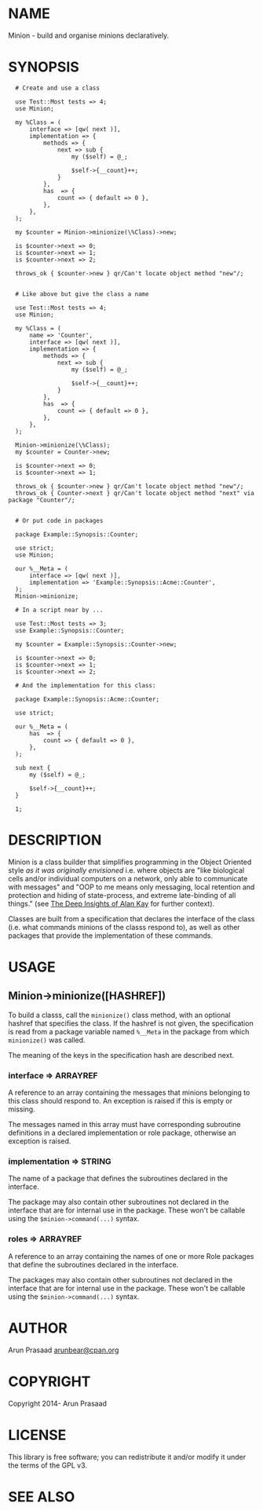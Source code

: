 # NAME

Minion - build and organise minions declaratively.

# SYNOPSIS

      # Create and use a class
      
      use Test::Most tests => 4;
      use Minion;
      
      my %Class = (
          interface => [qw( next )],
          implementation => {
              methods => {
                  next => sub {
                      my ($self) = @_;
      
                      $self->{__count}++;
                  }
              },
              has  => {
                  count => { default => 0 },
              }, 
          },
      );
      
      my $counter = Minion->minionize(\%Class)->new;
      
      is $counter->next => 0;
      is $counter->next => 1;
      is $counter->next => 2;
      
      throws_ok { $counter->new } qr/Can't locate object method "new"/;
      
      
      # Like above but give the class a name
    
      use Test::Most tests => 4;
      use Minion;
      
      my %Class = (
          name => 'Counter',
          interface => [qw( next )],
          implementation => {
              methods => {
                  next => sub {
                      my ($self) = @_;
      
                      $self->{__count}++;
                  }
              },
              has  => {
                  count => { default => 0 },
              }, 
          },
      );
      
      Minion->minionize(\%Class);
      my $counter = Counter->new;
      
      is $counter->next => 0;
      is $counter->next => 1;
      
      throws_ok { $counter->new } qr/Can't locate object method "new"/;
      throws_ok { Counter->next } qr/Can't locate object method "next" via package "Counter"/;
      
      
      # Or put code in packages
      
      package Example::Synopsis::Counter;
      
      use strict;
      use Minion;
      
      our %__Meta = (
          interface => [qw( next )],
          implementation => 'Example::Synopsis::Acme::Counter',
      );
      Minion->minionize;  
      
      # In a script near by ...
      
      use Test::Most tests => 3;
      use Example::Synopsis::Counter;
      
      my $counter = Example::Synopsis::Counter->new;
      
      is $counter->next => 0;
      is $counter->next => 1;
      is $counter->next => 2;
      
      # And the implementation for this class:
      
      package Example::Synopsis::Acme::Counter;
      
      use strict;
      
      our %__Meta = (
          has  => {
              count => { default => 0 },
          }, 
      );
      
      sub next {
          my ($self) = @_;
      
          $self->{__count}++;
      }
      
      1;    
      

# DESCRIPTION

Minion is a class builder that simplifies programming in the Object Oriented style _as it was originally envisioned_
i.e. where objects are "like biological cells and/or individual computers on a network, only able to communicate with messages"
and "OOP to me means only messaging, local retention and protection and hiding of state-process, and extreme late-binding of all things."
(see [The Deep Insights of Alan Kay](http://mythz.servicestack.net/blog/2013/02/27/the-deep-insights-of-alan-kay/) for further context).

Classes are built from a specification that declares the interface of the class (i.e. what commands minions of the classs respond to),
as well as other packages that provide the implementation of these commands.

# USAGE

## Minion->minionize(\[HASHREF\])

To build a classs, call the `minionize()` class method, with an optional hashref that specifies the class.
If the hashref is not given, the specification is read from a package variable named `%__Meta` in the package
from which `minionize()` was called.

The meaning of the keys in the specification hash are described next.

### interface => ARRAYREF

A reference to an array containing the messages that minions belonging to this class should respond to.
An exception is raised if this is empty or missing.

The messages named in this array must have corresponding subroutine definitions in a declared implementation
or role package, otherwise an exception is raised.

### implementation => STRING

The name of a package that defines the subroutines declared in the interface.

The package may also contain other subroutines not declared in the interface that are for internal use in the package.
These won't be callable using the `$minion->command(...)` syntax.

### roles => ARRAYREF

A reference to an array containing the names of one or more Role packages that define the subroutines declared in the interface.

The packages may also contain other subroutines not declared in the interface that are for internal use in the package.
These won't be callable using the `$minion->command(...)` syntax.

# AUTHOR

Arun Prasaad <arunbear@cpan.org>

# COPYRIGHT

Copyright 2014- Arun Prasaad

# LICENSE

This library is free software; you can redistribute it and/or modify
it under the terms of the GPL v3.

# SEE ALSO
